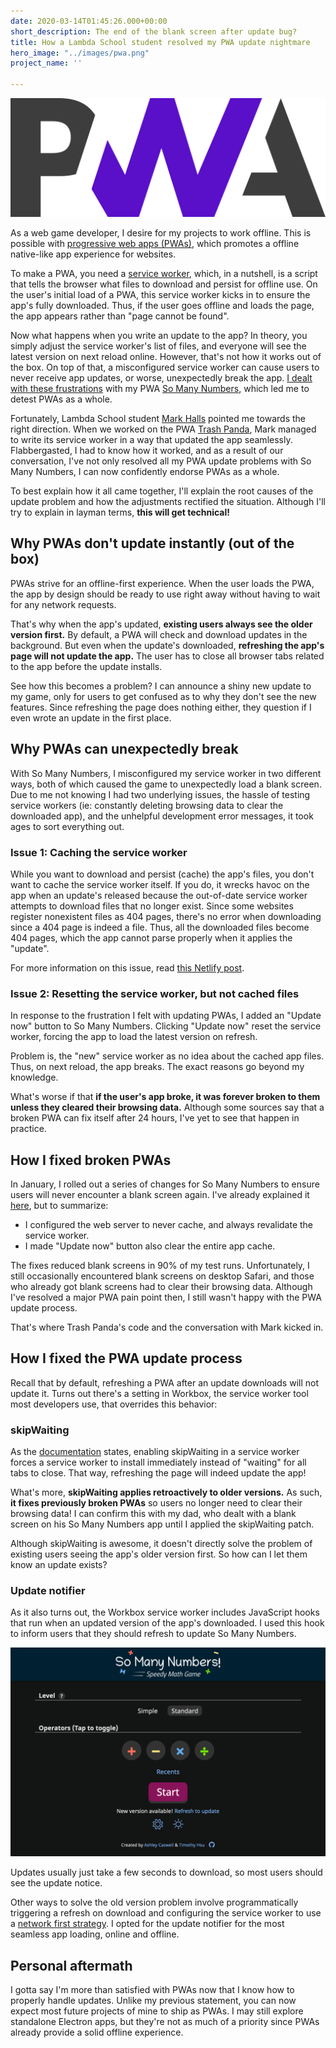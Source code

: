 ```yaml
---
date: 2020-03-14T01:45:26.000+00:00
short_description: The end of the blank screen after update bug?
title: How a Lambda School student resolved my PWA update nightmare
hero_image: "../images/pwa.png"
project_name: ''

---
```

<div class="image300"></div>

![](../images/pwa.png)

As a web game developer, I desire for my projects to work offline. This is possible with [progressive web apps (PWAs)](https://developer.mozilla.org/en-US/docs/Web/Progressive_web_apps), which promotes a offline native-like app experience for websites.

To make a PWA, you need a [service worker](https://developer.mozilla.org/en-US/docs/Web/API/Service_Worker_API), which, in a nutshell, is a script that tells the browser what files to download and persist for offline use. On the user's initial load of a PWA, this service worker kicks in to ensure the app's fully downloaded. Thus, if the user goes offline and loads the page, the app appears rather than "page cannot be found".

Now what happens when you write an update to the app? In theory, you simply adjust the service worker's list of files, and everyone will see the latest version on next reload online. However, that's not how it works out of the box. On top of that, a misconfigured service worker can cause users to never receive app updates, or worse, unexpectedly break the app. [I dealt with these frustrations](/blog/addressing-the-so-many-numbers-blank-screen-bug/) with my PWA [So Many Numbers](https://numbers.gamesbytim.com/), which led me to detest PWAs as a whole.

Fortunately, Lambda School student [Mark Halls](https://github.com/mark-halls) pointed me towards the right direction. When we worked on the PWA [Trash Panda](https://thetrashpanda.com/), Mark managed to write its service worker in a way that updated the app seamlessly. Flabbergasted, I had to know how it worked, and as a result of our conversation, I've not only resolved all my PWA update problems with So Many Numbers, I can now confidently endorse PWAs as a whole.

To best explain how it all came together, I'll explain the root causes of the update problem and how the adjustments rectified the situation. Although I'll try to explain in layman terms, **this will get technical!**

## Why PWAs don't update instantly (out of the box)

PWAs strive for an offline-first experience. When the user loads the PWA, the app by design should be ready to use right away without having to wait for any network requests.

That's why when the app's updated, **existing users always see the older version first.** By default, a PWA will check and download updates in the background. But even when the update's downloaded, **refreshing the app's page will not update the app.** The user has to close all browser tabs related to the app before the update installs.

See how this becomes a problem? I can announce a shiny new update to my game, only for users to get confused as to why they don't see the new features. Since refreshing the page does nothing either, they question if I even wrote an update in the first place.

## Why PWAs can unexpectedly break

With So Many Numbers, I misconfigured my service worker in two different ways, both of which caused the game to unexpectedly load a blank screen. Due to me not knowing I had two underlying issues, the hassle of testing service workers (ie: constantly deleting browsing data to clear the downloaded app), and the unhelpful development error messages, it took ages to sort everything out.

### Issue 1: Caching the service worker

While you want to download and persist (cache) the app's files, you don't want to cache the service worker itself. If you do, it wrecks havoc on the app when an update's released because the out-of-date service worker attempts to download files that no longer exist. Since some websites register nonexistent files as 404 pages, there's no error when downloading since a 404 page is indeed a file. Thus, all the downloaded files become 404 pages, which the app cannot parse properly when it applies the "update".

For more information on this issue, read [this Netlify post](https://www.netlify.com/blog/2018/09/21/international-service-worker-caching-awareness-day/).

### Issue 2: Resetting the service worker, but not cached files

In response to the frustration I felt with updating PWAs, I added an "Update now" button to So Many Numbers. Clicking "Update now" reset the service worker, forcing the app to load the latest version on refresh.

Problem is, the "new" service worker as no idea about the cached app files. Thus, on next reload, the app breaks. The exact reasons go beyond my knowledge.

What's worse if that **if the user's app broke, it was forever broken to them unless they cleared their browsing data.** Although some sources say that a broken PWA can fix itself after 24 hours, I've yet to see that happen in practice.

## How I fixed broken PWAs

In January, I rolled out a series of changes for So Many Numbers to ensure users will never encounter a blank screen again. I've already explained it [here](/blog/addressing-the-so-many-numbers-blank-screen-bug/), but to summarize:

* I configured the web server to never cache, and always revalidate the service worker.
* I made "Update now" button also clear the entire app cache.

The fixes reduced blank screens in 90% of my test runs. Unfortunately, I still occasionally encountered blank screens on desktop Safari, and those who already got blank screens had to clear their browsing data. Although I've resolved a major PWA pain point then, I still wasn't happy with the PWA update process.

That's where Trash Panda's code and the conversation with Mark kicked in.

## How I fixed the PWA update process

Recall that by default, refreshing a PWA after an update downloads will not update it. Turns out there's a setting in Workbox, the service worker tool most developers use, that overrides this behavior:

### skipWaiting

As the [documentation](https://developers.google.com/web/tools/workbox/reference-docs/latest/module-workbox-core#.skipWaiting) states, enabling skipWaiting in a service worker forces a service worker to install immediately instead of "waiting" for all tabs to close. That way, refreshing the page will indeed update the app!

What's more, **skipWaiting applies retroactively to older versions.** As such, **it fixes previously broken PWAs** so users no longer need to clear their browsing data! I can confirm this with my dad, who dealt with a blank screen on his So Many Numbers app until I applied the skipWaiting patch.

Although skipWaiting is awesome, it doesn't directly solve the problem of existing users seeing the app's older version first. So how can I let them know an update exists?

### Update notifier

As it also turns out, the Workbox service worker includes JavaScript hooks that run when an updated version of the app's downloaded. I used this hook to inform users that they should refresh to update So Many Numbers.

![](../images/somanynumbersupdateavailable.png)

Updates usually just take a few seconds to download, so most users should see the update notice.

Other ways to solve the old version problem involve programmatically triggering a refresh on download and configuring the service worker to use a [network first strategy](https://developers.google.com/web/ilt/pwa/caching-files-with-service-worker#network_falling_back_to_the_cache). I opted for the update notifier for the most seamless app loading, online and offline.

## Personal aftermath

I gotta say I'm more than satisfied with PWAs now that I know how to properly handle updates. Unlike my previous statement, you can now expect most future projects of mine to ship as PWAs. I may still explore standalone Electron apps, but they're not as much of a priority since PWAs already provide a solid offline experience.